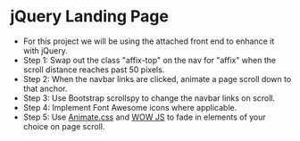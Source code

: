 # jQuery Landing Page

- For this project we will be using the attached front end to enhance it with jQuery.
- Step 1: Swap out the class "affix-top" on the nav for "affix" when the scroll distance reaches past 50 pixels.
- Step 2: When the navbar links are clicked, animate a page scroll down to that anchor.
- Step 3: Use Bootstrap scrollspy to change the navbar links on scroll.
- Step 4: Implement Font Awesome icons where applicable.
- Step 5: Use [Animate.css](https://github.com/daneden/animate.css) and [WOW JS](https://github.com/matthieua/WOW) to fade in elements of your choice on page scroll.